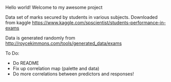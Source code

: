 Hello world! Welcome to my awesome project

Data set of marks secured by students in various subjects. Downloaded from kaggle
https://www.kaggle.com/spscientist/students-performance-in-exams

Data is generated randomly from
http://roycekimmons.com/tools/generated_data/exams

To Do:

* Do README
* Fix up correlation map (palette and data)
* Do more correlations between predictors and responses!
